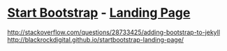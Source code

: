 # [Start Bootstrap](http://startbootstrap.com/) - [Landing Page]()

http://stackoverflow.com/questions/28733425/adding-bootstrap-to-jekyll
http://blackrockdigital.github.io/startbootstrap-landing-page/
